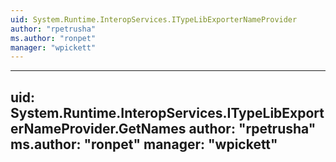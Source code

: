 ```yaml
---
uid: System.Runtime.InteropServices.ITypeLibExporterNameProvider
author: "rpetrusha"
ms.author: "ronpet"
manager: "wpickett"
---
```


---
uid: System.Runtime.InteropServices.ITypeLibExporterNameProvider.GetNames
author: "rpetrusha"
ms.author: "ronpet"
manager: "wpickett"
---
